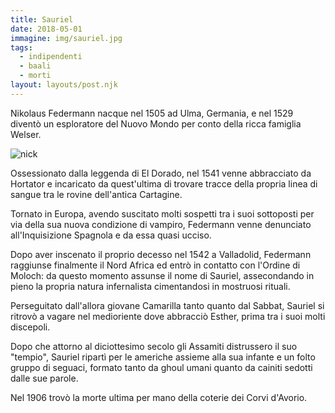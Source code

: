 ```yaml
---
title: Sauriel
date: 2018-05-01
immagine: img/sauriel.jpg
tags:
  - indipendenti
  - baali
  - morti
layout: layouts/post.njk
---
```


Nikolaus Federmann nacque nel 1505 ad Ulma, Germania, e nel 1529 diventò un esploratore del Nuovo Mondo per conto della ricca famiglia Welser.

![nick](https://upload.wikimedia.org/wikipedia/ru/5/54/Nikolaus_Federmann.jpg)

Ossessionato dalla leggenda di El Dorado, nel 1541 venne abbracciato da Hortator e incaricato da quest'ultima di trovare tracce della propria linea di sangue tra le rovine dell'antica Cartagine.

Tornato in Europa, avendo suscitato molti sospetti tra i suoi sottoposti per via della sua nuova condizione di vampiro, Federmann venne denunciato all'Inquisizione Spagnola e da essa quasi ucciso.

Dopo aver inscenato il proprio decesso nel 1542 a Valladolid, Federmann raggiunse finalmente il Nord Africa ed entrò in contatto con l'Ordine di Moloch: da questo momento assunse il nome di Sauriel, assecondando in pieno la propria natura infernalista cimentandosi in mostruosi rituali.

Perseguitato dall'allora giovane Camarilla tanto quanto dal Sabbat, Sauriel si ritrovò a vagare nel medioriente dove abbracciò Esther, prima tra i suoi molti discepoli.

Dopo che attorno al diciottesimo secolo gli Assamiti distrussero il suo "tempio", Sauriel ripartì per le americhe assieme alla sua infante e un folto gruppo di seguaci, formato tanto da ghoul umani quanto da cainiti sedotti dalle sue parole.

Nel 1906 trovò la morte ultima per mano della coterie dei Corvi d'Avorio.